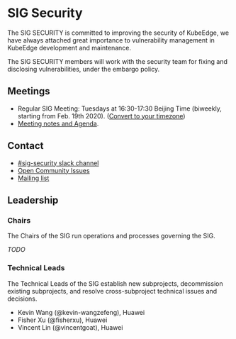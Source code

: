 # SIG Security

The SIG SECURITY is committed to improving the security of KubeEdge, we have always attached great importance to vulnerability management in KubeEdge development and maintenance.

The SIG SECURITY members will work with the security team for fixing and disclosing vulnerabilities, under the  embargo policy.

## Meetings

- Regular SIG Meeting: Tuesdays at 16:30-17:30 Beijing Time (biweekly, starting from Feb. 19th 2020). ([Convert to your timezone](https://www.thetimezoneconverter.com/?t=16%3A30&tz=GMT%2B8&))
- [Meeting notes and Agenda](https://docs.google.com/document/d/1-2sgYfsKk3zPi7ETmzTa2-bBL0O9WscG9-1K9Gp-JeM/edit#).

## Contact

- [#sig-security slack channel](https://kubeedge.io/docs/community/slack/)
- [Open Community Issues](https://github.com/kubeedge/community/issues)
- [Mailing list](https://groups.google.com/forum/#!forum/kubeedge)

## Leadership

### Chairs

The Chairs of the SIG run operations and processes governing the SIG.

*TODO*

### Technical Leads

The Technical Leads of the SIG establish new subprojects, decommission existing subprojects, and resolve cross-subproject technical issues and decisions.

- Kevin Wang (@kevin-wangzefeng), Huawei
- Fisher Xu (@fisherxu), Huawei
- Vincent Lin (@vincentgoat), Huawei